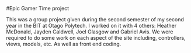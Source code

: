 #Epic Gamer Time project

This was a group project given during the second semester of my second year in the BIT at Otago Polytech. I worked on it with 4 others: Heather
McDonald, Jayden Caldwell, Joel Glasgow and Gabriel Avis. We were required to do some work on each aspect of the site including, controllers, views,
models, etc. As well as front end coding.
